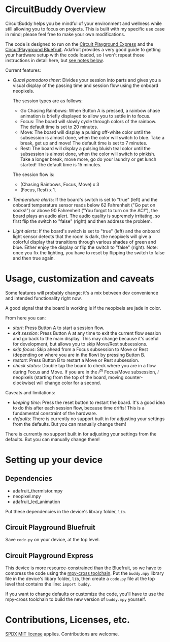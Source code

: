 # CircuitBuddy Overview

CircuitBuddy helps you be mindful of your environment and wellness while still allowing you to focus on projects. This is built with my specific use case in mind; please feel free to make your own modifications.

The code is designed to run on the [Circuit Playground Express](https://learn.adafruit.com/adafruit-circuit-playground-express/) and the [CircuitPlayground Bluefruit](https://learn.adafruit.com/adafruit-circuit-playground-bluefruit/). Adafruit provides a very good guide to getting your hardware setup with the code loaded, so I won't repeat those instructions in detail here, but [see notes below](#setting-up-your-device).

Current features:
- _Quasi pomodoro timer_: Divides your session into parts and gives you a visual display of the passing time and session flow using the onboard neopixels.

  The session types are as follows:
    - Go Chasing Rainbows: When Button A is pressed, a rainbow chase animation is briefly displayed to allow you to settle in to focus.
    - Focus: The board will slowly cycle through colors of the rainbow. The default time is set to 20 minutes.
    - Move: The board will display a pulsing off-white color until the subsession is almost done, when the color will switch to blue. Take a break, get up and move! The default time is set to 7 minutes.
    - Rest: The board will display a pulsing bluish teal color until the subsession is almost done, when the color will switch to pinkish. Take a longer break, move more, go do your laundry or get lunch started! The default time is 15 minutes.

  The session flow is:
    - (Chasing Rainbows, Focus, Move) x 3
    - (Focus, Rest) x 1.
- _Temperature alerts_: If the board's switch is set to "true" (left) and the onboard temperature sensor reads below 62 Fahrenheit ("Go put on socks!") or above 90 Fahrenheit ("You forgot to turn on the AC!"), the board plays an audio alert. The audio quality is supremely irritating, so first flip the switch to "false" (right) and then address the problem.
- _Light alerts_: If the board's switch is set to "true" (left) and the onboard light sensor detects that the room is dark, the neopixels will give a colorful display that transitions through various shades of green and blue. Either enjoy the display or flip the switch to "false" (right). Note: once you fix the lighting, you have to reset by flipping the switch to false and then true again.

# Usage, customization and caveats
Some features will probably change; it's a mix between dev convenience and intended functionality right now.

A good signal that the board is working is if the neopixels are jade in color.

From here you can:
- _start_: Press Button A to start a session flow.
- _exit session_: Press Button A at any time to exit the current flow session and go back to the main display. This may change because it's useful for development, but allows you to skip Move/Rest subsessions.
- _skip focus_: Skip ahead from a Focus subsession to Move or Rest (depending on where you are in the flow) by pressing Button B.
- _restart_: Press Button B to restart a Move or Rest subsession.
- _check status_: Double tap the board to check where you are in a flow during Focus and Move. If you are in the _i<sup>th</sup>_ Focus/Move subsession, _i_ neopixels (starting from the top of the board, moving counter-clockwise) will change color for a second.

Caveats and limitations:
- _keeping time_: Press the reset button to restart the board. It's a good idea to do this after each session flow, because time drifts! This is a fundamental constraint of the hardware.
- _defaults_: There is currently no support built in for adjusting your settings from the defaults. But you can manually change them!

There is currently no support built in for adjusting your settings from the defaults. But you can manually change them!

# Setting up your device
## Dependencies
-  adafruit_thermistor.mpy
-  neopixel.mpy
-  adafruit_led_animation

Put these dependencies in the device's library folder, `lib`.

## Circuit Playground Bluefruit
Save `code.py` on your device, at the top level.

## Circuit Playground Express
This device is more resource-constrained than the Bluefruit, so we have to compress the code using the [mpy-cross toolchain](https://learn.adafruit.com/creating-and-sharing-a-circuitpython-library?view=all#mpy-3106477). Put the `buddy.mpy` library file in the device's libary folder, `lib`, then create a `code.py` file at the top level that contains the line:
`import buddy`.

If you want to change defaults or customize the code, you'll have to use the mpy-cross toolchain to build the new version of `buddy.mpy` yourself.

# Contributions, Licenses, etc.

[SPDX MIT license](LICENSE) applies. Contributions are welcome.

